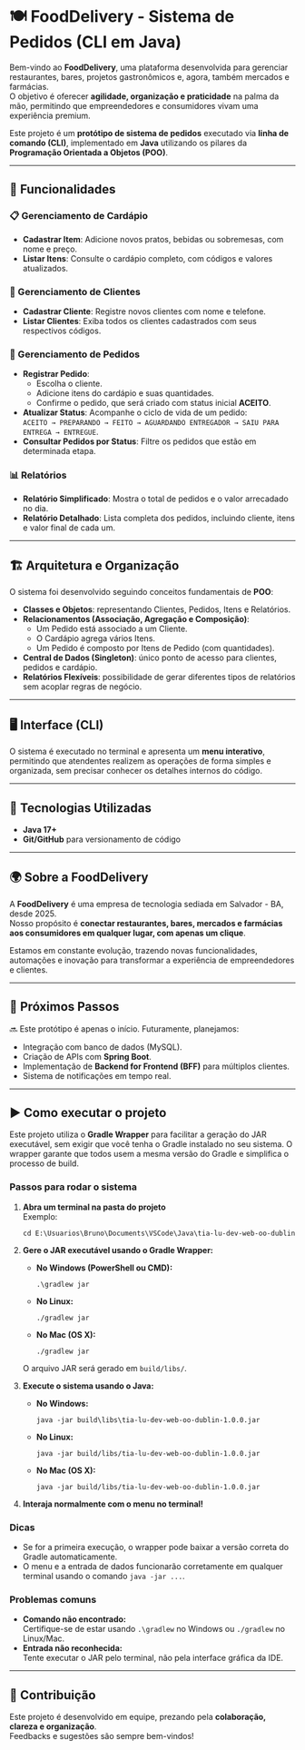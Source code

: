 # 🍽️ FoodDelivery - Sistema de Pedidos (CLI em Java)

Bem-vindo ao **FoodDelivery**, uma plataforma desenvolvida para gerenciar restaurantes, bares, projetos gastronômicos e, agora, também mercados e farmácias.  
O objetivo é oferecer **agilidade, organização e praticidade** na palma da mão, permitindo que empreendedores e consumidores vivam uma experiência premium.  

Este projeto é um **protótipo de sistema de pedidos** executado via **linha de comando (CLI)**, implementado em **Java** utilizando os pilares da **Programação Orientada a Objetos (POO)**.  

---

## 🚀 Funcionalidades

### 📋 Gerenciamento de Cardápio
- **Cadastrar Item**: Adicione novos pratos, bebidas ou sobremesas, com nome e preço.  
- **Listar Itens**: Consulte o cardápio completo, com códigos e valores atualizados.  

### 👥 Gerenciamento de Clientes
- **Cadastrar Cliente**: Registre novos clientes com nome e telefone.  
- **Listar Clientes**: Exiba todos os clientes cadastrados com seus respectivos códigos.  

### 🛒 Gerenciamento de Pedidos
- **Registrar Pedido**:  
  - Escolha o cliente.  
  - Adicione itens do cardápio e suas quantidades.  
  - Confirme o pedido, que será criado com status inicial **ACEITO**.  
- **Atualizar Status**: Acompanhe o ciclo de vida de um pedido:  
  `ACEITO → PREPARANDO → FEITO → AGUARDANDO ENTREGADOR → SAIU PARA ENTREGA → ENTREGUE`.  
- **Consultar Pedidos por Status**: Filtre os pedidos que estão em determinada etapa.  

### 📊 Relatórios
- **Relatório Simplificado**: Mostra o total de pedidos e o valor arrecadado no dia.  
- **Relatório Detalhado**: Lista completa dos pedidos, incluindo cliente, itens e valor final de cada um.  

---

## 🏗️ Arquitetura e Organização

O sistema foi desenvolvido seguindo conceitos fundamentais de **POO**:  
- **Classes e Objetos**: representando Clientes, Pedidos, Itens e Relatórios.  
- **Relacionamentos (Associação, Agregação e Composição)**:  
  - Um Pedido está associado a um Cliente.  
  - O Cardápio agrega vários Itens.  
  - Um Pedido é composto por Itens de Pedido (com quantidades).  
- **Central de Dados (Singleton)**: único ponto de acesso para clientes, pedidos e cardápio.  
- **Relatórios Flexíveis**: possibilidade de gerar diferentes tipos de relatórios sem acoplar regras de negócio.  

---

## 🖥️ Interface (CLI)

O sistema é executado no terminal e apresenta um **menu interativo**, permitindo que atendentes realizem as operações de forma simples e organizada, sem precisar conhecer os detalhes internos do código.

---

## 🧩 Tecnologias Utilizadas
- **Java 17+**
- **Git/GitHub** para versionamento de código

---

## 🌍 Sobre a FoodDelivery

A **FoodDelivery** é uma empresa de tecnologia sediada em Salvador - BA, desde 2025.  
Nosso propósito é **conectar restaurantes, bares, mercados e farmácias aos consumidores em qualquer lugar, com apenas um clique**.  

Estamos em constante evolução, trazendo novas funcionalidades, automações e inovação para transformar a experiência de empreendedores e clientes.  

---

## 📌 Próximos Passos

🔜 Este protótipo é apenas o início. Futuramente, planejamos:  
- Integração com banco de dados (MySQL).  
- Criação de APIs com **Spring Boot**.  
- Implementação de **Backend for Frontend (BFF)** para múltiplos clientes.  
- Sistema de notificações em tempo real.  

---


## ▶️ Como executar o projeto

Este projeto utiliza o **Gradle Wrapper** para facilitar a geração do JAR executável, sem exigir que você tenha o Gradle instalado no seu sistema. O wrapper garante que todos usem a mesma versão do Gradle e simplifica o processo de build.

### Passos para rodar o sistema

1. **Abra um terminal na pasta do projeto**  
   Exemplo:
   ```
   cd E:\Usuarios\Bruno\Documents\VSCode\Java\tia-lu-dev-web-oo-dublin
   ```


2. **Gere o JAR executável usando o Gradle Wrapper:**

   - **No Windows (PowerShell ou CMD):**
     ```
     .\gradlew jar
     ```
   - **No Linux:**
     ```
     ./gradlew jar
     ```
   - **No Mac (OS X):**
     ```
     ./gradlew jar
     ```

   O arquivo JAR será gerado em `build/libs/`.

3. **Execute o sistema usando o Java:**

   - **No Windows:**
     ```
     java -jar build\libs\tia-lu-dev-web-oo-dublin-1.0.0.jar
     ```
   - **No Linux:**
     ```
     java -jar build/libs/tia-lu-dev-web-oo-dublin-1.0.0.jar
     ```
   - **No Mac (OS X):**
     ```
     java -jar build/libs/tia-lu-dev-web-oo-dublin-1.0.0.jar
     ```

4. **Interaja normalmente com o menu no terminal!**

### Dicas

- Se for a primeira execução, o wrapper pode baixar a versão correta do Gradle automaticamente.
- O menu e a entrada de dados funcionarão corretamente em qualquer terminal usando o comando `java -jar ...`.

### Problemas comuns

- **Comando não encontrado:**  
  Certifique-se de estar usando `.\gradlew` no Windows ou `./gradlew` no Linux/Mac.
- **Entrada não reconhecida:**  
  Tente executar o JAR pelo terminal, não pela interface gráfica da IDE.

---

## 🤝 Contribuição

Este projeto é desenvolvido em equipe, prezando pela **colaboração, clareza e organização**.  
Feedbacks e sugestões são sempre bem-vindos!